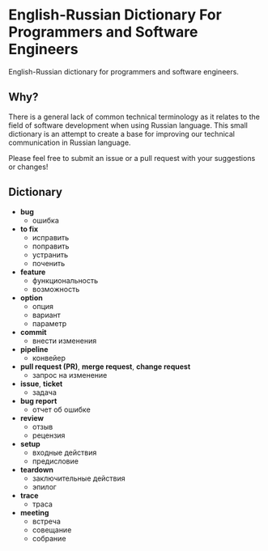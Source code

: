 # English-Russian Dictionary For Programmers and Software Engineers

English-Russian dictionary for programmers and software engineers.

## Why?

There is a general lack of common technical terminology as it relates to the field of software development when using Russian language.
This small dictionary is an attempt to create a base for improving our technical communication in Russian language.

Please feel free to submit an issue or a pull request with your suggestions or changes!

## Dictionary

* **bug**
  - ошибка
* **to fix**
  - исправить
  - поправить
  - устранить
  - поченить
* **feature**
  - функциональность
  - возможность
* **option**
  - опция
  - вариант
  - параметр
* **commit**
  - внести изменения
* **pipeline**
  - конвейер
* **pull request (PR)**, **merge request**, **change request**
  - запрос на изменение
* **issue**, **ticket**
  - задачa
* **bug report**
  - отчет об ошибке
* **review**
  - отзыв
  - рецензия
* **setup**
  - входные действия
  - предисловие
* **teardown**
  - заключительные действия
  - эпилог
* **trace**
  - траса
* **meeting**
  - встреча
  - совещание
  - собрание
